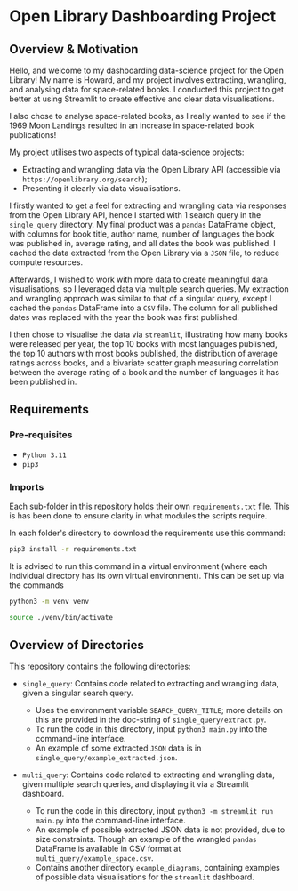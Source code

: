 # Open Library Dashboarding Project

## Overview & Motivation
Hello, and welcome to my dashboarding data-science project for the Open Library! My name is Howard, and my project involves extracting, wrangling, and analysing data for space-related books. I conducted this project to get better at using Streamlit to create effective and clear data visualisations. 

I also chose to analyse space-related books, as I really wanted to see if the 1969 Moon Landings resulted in an increase in space-related book publications!

My project utilises two aspects of typical data-science projects:

- Extracting and wrangling data via the Open Library API (accessible via `https://openlibrary.org/search`);
- Presenting it clearly via data visualisations.

I firstly wanted to get a feel for extracting and wrangling data via responses from the Open Library API, hence I started with 1 search query in the `single_query` directory. My final product was a `pandas` DataFrame object, with columns for book title, author name, number of languages the book was published in, average rating, and all dates the book was published. I cached the data extracted from the Open Library via a `JSON` file, to reduce compute resources.

Afterwards, I wished to work with more data to create meaningful data visualisations, so I leveraged data via multiple search queries. My extraction and wrangling approach was similar to that of a singular query, except I cached the `pandas` DataFrame into a `CSV` file. The column for all published dates was replaced with the year the book was first published.

I then chose to visualise the data via `streamlit`, illustrating how many books were released per year, the top 10 books with most languages published, the top 10 authors with most books published, the distribution of average ratings across books, and a bivariate scatter graph measuring correlation between the average rating of a book and the number of languages it has been published in.

## Requirements

### Pre-requisites

- ```Python 3.11```
- `pip3`

### Imports
Each sub-folder in this repository holds their own `requirements.txt` file. This is has been done to ensure clarity in what modules the scripts require.

In each folder's directory to download the requirements use this command:

```sh
pip3 install -r requirements.txt
  ```

It is advised to run this command in a virtual environment (where each individual directory has its own virtual environment). This can be set up via the commands

```sh
python3 -m venv venv

source ./venv/bin/activate
```

## Overview of Directories

This repository contains the following directories:

- `single_query`: Contains code related to extracting and wrangling data, given a singular search query.
    - Uses the environment variable `SEARCH_QUERY_TITLE`; more details on this are provided in the doc-string of `single_query/extract.py`.
    - To run the code in this directory, input `python3 main.py` into the command-line interface.
    - An example of some extracted `JSON` data is in `single_query/example_extracted.json`.

- `multi_query`: Contains code related to extracting and wrangling data, given multiple search queries, and displaying it via a Streamlit dashboard.
    - To run the code in this directory, input `python3 -m streamlit run main.py` into the command-line interface.
    - An example of possible extracted JSON data is not provided, due to size constraints. Though an example of the wrangled `pandas` DataFrame is available in CSV format at `multi_query/example_space.csv`.
    - Contains another directory `example_diagrams`, containing examples of possible data visualisations for the `streamlit` dashboard.
